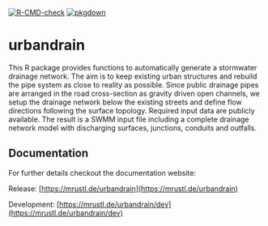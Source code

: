[![R-CMD-check](https://github.com/mrustl/urbandrain/workflows/R-CMD-check/badge.svg)](https://github.com/mrustl/urbandrain/actions?query=workflow%3AR-CMD-check)
[![pkgdown](https://github.com/mrustl/urbandrain/workflows/pkgdown/badge.svg)](https://github.com/mrustl/urbandrain/actions?query=workflow%3Apkgdown)


# urbandrain

This R package provides functions to automatically generate a stormwater
drainage network. The aim is to keep existing urban structures and
rebuild the pipe system as close to reality as possible. Since public
drainage pipes are arranged in the road cross-section as gravity driven
open channels, we setup the drainage network below the existing streets
and define flow directions following the surface topology. Required
input data are publicly available. The result is a SWMM input file
including a complete drainage network model with discharging surfaces,
junctions, conduits and outfalls.


## Documentation 

For further details checkout the documentation website:

Release: [https://mrustl.de/urbandrain](https://mrustl.de/urbandrain)

Development: [https://mrustl.de/urbandrain/dev](https://mrustl.de/urbandrain/dev)